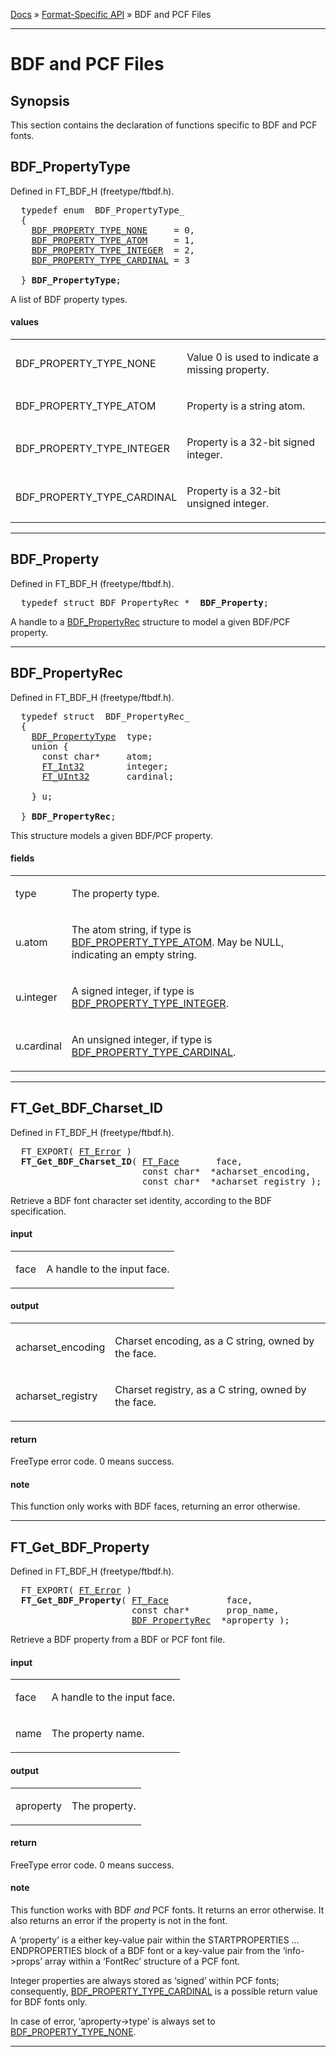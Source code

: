 [Docs](ft2-index.md) &raquo; [Format-Specific API](ft2-toc.md#format-specific-api) &raquo; BDF and PCF Files

-------------------------------


# BDF and PCF Files

## Synopsis

This section contains the declaration of functions specific to BDF and PCF fonts.

## BDF_PropertyType

Defined in FT_BDF_H (freetype/ftbdf.h).

<pre>
  <span class="keyword">typedef</span> <span class="keyword">enum</span>  BDF_PropertyType_
  {
    <a href="../ft2-bdf_fonts/#bdf_property_type_none">BDF_PROPERTY_TYPE_NONE</a>     = 0,
    <a href="../ft2-bdf_fonts/#bdf_property_type_atom">BDF_PROPERTY_TYPE_ATOM</a>     = 1,
    <a href="../ft2-bdf_fonts/#bdf_property_type_integer">BDF_PROPERTY_TYPE_INTEGER</a>  = 2,
    <a href="../ft2-bdf_fonts/#bdf_property_type_cardinal">BDF_PROPERTY_TYPE_CARDINAL</a> = 3

  } <b>BDF_PropertyType</b>;
</pre>


A list of BDF property types.

<h4>values</h4>
<table class="fields">
<tr><td class="val" id="bdf_property_type_none">BDF_PROPERTY_TYPE_NONE</td><td class="desc">

Value&nbsp;0 is used to indicate a missing property.
</td></tr>
<tr><td class="val" id="bdf_property_type_atom">BDF_PROPERTY_TYPE_ATOM</td><td class="desc">

Property is a string atom.
</td></tr>
<tr><td class="val" id="bdf_property_type_integer">BDF_PROPERTY_TYPE_INTEGER</td><td class="desc">

Property is a 32-bit signed integer.
</td></tr>
<tr><td class="val" id="bdf_property_type_cardinal">BDF_PROPERTY_TYPE_CARDINAL</td><td class="desc">

Property is a 32-bit unsigned integer.
</td></tr>
</table>

<hr />

## BDF_Property

Defined in FT_BDF_H (freetype/ftbdf.h).

<pre>
  <span class="keyword">typedef</span> <span class="keyword">struct</span> BDF_PropertyRec_*  <b>BDF_Property</b>;
</pre>


A handle to a <a href="../ft2-bdf_fonts/#bdf_propertyrec">BDF_PropertyRec</a> structure to model a given BDF/PCF property.

<hr />

## BDF_PropertyRec

Defined in FT_BDF_H (freetype/ftbdf.h).

<pre>
  <span class="keyword">typedef</span> <span class="keyword">struct</span>  BDF_PropertyRec_
  {
    <a href="../ft2-bdf_fonts/#bdf_propertytype">BDF_PropertyType</a>  type;
    <span class="keyword">union</span> {
      <span class="keyword">const</span> <span class="keyword">char</span>*     atom;
      <a href="../ft2-basic_types/#ft_int32">FT_Int32</a>        integer;
      <a href="../ft2-basic_types/#ft_uint32">FT_UInt32</a>       cardinal;

    } u;

  } <b>BDF_PropertyRec</b>;
</pre>


This structure models a given BDF/PCF property.

<h4>fields</h4>
<table class="fields">
<tr><td class="val" id="type">type</td><td class="desc">

The property type.
</td></tr>
<tr><td class="val" id="u.atom">u.atom</td><td class="desc">

The atom string, if type is <a href="../ft2-bdf_fonts/#bdf_propertytype">BDF_PROPERTY_TYPE_ATOM</a>. May be NULL, indicating an empty string.
</td></tr>
<tr><td class="val" id="u.integer">u.integer</td><td class="desc">

A signed integer, if type is <a href="../ft2-bdf_fonts/#bdf_propertytype">BDF_PROPERTY_TYPE_INTEGER</a>.
</td></tr>
<tr><td class="val" id="u.cardinal">u.cardinal</td><td class="desc">

An unsigned integer, if type is <a href="../ft2-bdf_fonts/#bdf_propertytype">BDF_PROPERTY_TYPE_CARDINAL</a>.
</td></tr>
</table>

<hr />

## FT_Get_BDF_Charset_ID

Defined in FT_BDF_H (freetype/ftbdf.h).

<pre>
  FT_EXPORT( <a href="../ft2-basic_types/#ft_error">FT_Error</a> )
  <b>FT_Get_BDF_Charset_ID</b>( <a href="../ft2-base_interface/#ft_face">FT_Face</a>       face,
                         <span class="keyword">const</span> <span class="keyword">char</span>*  *acharset_encoding,
                         <span class="keyword">const</span> <span class="keyword">char</span>*  *acharset_registry );
</pre>


Retrieve a BDF font character set identity, according to the BDF specification.

<h4>input</h4>
<table class="fields">
<tr><td class="val" id="face">face</td><td class="desc">

A handle to the input face.
</td></tr>
</table>

<h4>output</h4>
<table class="fields">
<tr><td class="val" id="acharset_encoding">acharset_encoding</td><td class="desc">

Charset encoding, as a C&nbsp;string, owned by the face.
</td></tr>
<tr><td class="val" id="acharset_registry">acharset_registry</td><td class="desc">

Charset registry, as a C&nbsp;string, owned by the face.
</td></tr>
</table>

<h4>return</h4>

FreeType error code. 0&nbsp;means success.

<h4>note</h4>

This function only works with BDF faces, returning an error otherwise.

<hr />

## FT_Get_BDF_Property

Defined in FT_BDF_H (freetype/ftbdf.h).

<pre>
  FT_EXPORT( <a href="../ft2-basic_types/#ft_error">FT_Error</a> )
  <b>FT_Get_BDF_Property</b>( <a href="../ft2-base_interface/#ft_face">FT_Face</a>           face,
                       <span class="keyword">const</span> <span class="keyword">char</span>*       prop_name,
                       <a href="../ft2-bdf_fonts/#bdf_propertyrec">BDF_PropertyRec</a>  *aproperty );
</pre>


Retrieve a BDF property from a BDF or PCF font file.

<h4>input</h4>
<table class="fields">
<tr><td class="val" id="face">face</td><td class="desc">

A handle to the input face.
</td></tr>
<tr><td class="val" id="name">name</td><td class="desc">

The property name.
</td></tr>
</table>

<h4>output</h4>
<table class="fields">
<tr><td class="val" id="aproperty">aproperty</td><td class="desc">

The property.
</td></tr>
</table>

<h4>return</h4>

FreeType error code. 0&nbsp;means success.

<h4>note</h4>

This function works with BDF _and_ PCF fonts. It returns an error otherwise. It also returns an error if the property is not in the font.

A &lsquo;property&rsquo; is a either key-value pair within the STARTPROPERTIES ... ENDPROPERTIES block of a BDF font or a key-value pair from the &lsquo;info-&gt;props&rsquo; array within a &lsquo;FontRec&rsquo; structure of a PCF font.

Integer properties are always stored as &lsquo;signed&rsquo; within PCF fonts; consequently, <a href="../ft2-bdf_fonts/#bdf_propertytype">BDF_PROPERTY_TYPE_CARDINAL</a> is a possible return value for BDF fonts only.

In case of error, &lsquo;aproperty-&gt;type&rsquo; is always set to <a href="../ft2-bdf_fonts/#bdf_propertytype">BDF_PROPERTY_TYPE_NONE</a>.

<hr />

